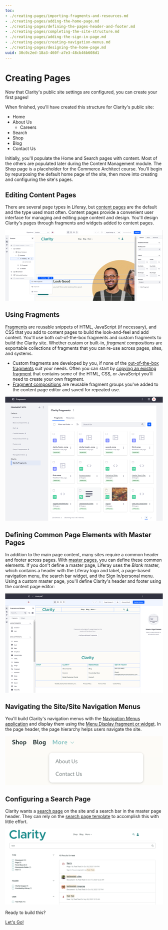 ```yaml
---
toc:
- ./creating-pages/importing-fragments-and-resources.md
- ./creating-pages/adding-the-home-page.md
- ./creating-pages/defining-the-pages-header-and-footer.md
- ./creating-pages/completing-the-site-structure.md
- ./creating-pages/adding-the-sign-in-page.md
- ./creating-pages/creating-navigation-menus.md
- ./creating-pages/designing-the-home-page.md
uuid: 30c0c2ed-18a3-460f-a7e3-48cb46b608d1
---
```

# Creating Pages

Now that Clarity's public site settings are configured, you can create your first pages! 

When finished, you'll have created this structure for Clarity's public site:

- Home
- About Us
   - Careers
- Search
- Shop
- Blog
- Contact Us

Initially, you'll populate the Home and Search pages with content. Most of the others are populated later during the Content Management module. The Shop page is a placeholder for the Commerce Architect course. You'll begin by repurposing the default home page of the site, then move into creating and configuring the site's pages.

## Editing Content Pages

There are several page types in Liferay, but [content pages](https://learn.liferay.com/en/w/dxp/site-building/creating-pages/using-content-pages) are the default and the type used most often. Content pages provide a convenient user interface for managing and editing page content and design. You'll design Clarity's pages through fragments and widgets added to content pages. 

![Use the content page editor to add fragments and widgets to the page.](./creating-pages/images/01.png)

## Using Fragments

[Fragments](https://learn.liferay.com/en/w/dxp/site-building/creating-pages/page-fragments-and-widgets/using-fragments) are reusable snippets of HTML, JavaScript (if necessary), and CSS that you add to content pages to build the look-and-feel and add content. You'll use both out-of-the-box fragments and custom fragments to build the Clarity site. Whether custom or built-in, *fragment compositions* are exportable collections of fragments that you can re-use across pages, sites, and systems.

- Custom fragments are developed by you, if none of the [out-of-the-box fragments](https://learn.liferay.com/en/w/dxp/site-building/creating-pages/page-fragments-and-widgets/using-fragments/default-fragments-reference) suit your needs. Often you can start by [copying an existing fragment](https://learn.liferay.com/en/w/dxp/site-building/creating-pages/page-fragments-and-widgets/using-fragments/duplicating-fragments) that contains some of the HTML, CSS, or JavaScript you'll need to create your own fragment.
- [Fragment compositions](https://learn.liferay.com/en/w/dxp/site-building/creating-pages/page-fragments-and-widgets/using-fragments/saving-fragment-compositions) are reusable fragment groups you've added to the content page editor and saved for repeated use.

![You can create custom fragments and save fragment compositions as needed.](./creating-pages/images/02.png)

## Defining Common Page Elements with Master Pages

In addition to the main page content, many sites require a common header and footer across pages. With [master pages](https://learn.liferay.com/en/w/dxp/site-building/creating-pages/defining-headers-and-footers/master-page-templates), you can define these common elements. If you don't define a master page, Liferay uses the *Blank* master, which contains a header with the Liferay logo and label, a page-based navigation menu, the search bar widget, and the Sign In/personal menu. Using a custom master page, you'll define Clarity's header and footer using the content page editor:

![Master pages define the header and footer for Clarity's pages.](./creating-pages/images/03.png)

## Navigating the Site/Site Navigation Menus

You'll build Clarity's navigation menus with the [Navigation Menus application](https://learn.liferay.com/en/w/dxp/site-building/site-navigation/using-the-navigation-menus-application) and display them using the [Menu Display fragment or widget](https://learn.liferay.com/en/w/dxp/site-building/site-navigation/configuring-menu-displays). In the page header, the page hierarchy helps users navigate the site.

![Clarity needs a custom site navigation menu.](./creating-pages/images/04.png)

## Configuring a Search Page

Clarity wants a [search page](https://learn.liferay.com/en/w/dxp/using-search/search-pages-and-widgets/working-with-search-pages/search-pages) on the site and a search bar in the master page header. They can rely on the [search page template](https://learn.liferay.com/en/w/dxp/using-search/search-pages-and-widgets/working-with-search-pages/using-a-search-page-template) to accomplish this with little effort.

![The search page template is used to create the search page.](./creating-pages/images/05.png)

Ready to build this?

[Let's Go!](./creating-pages/importing-fragments-and-resources.md)
